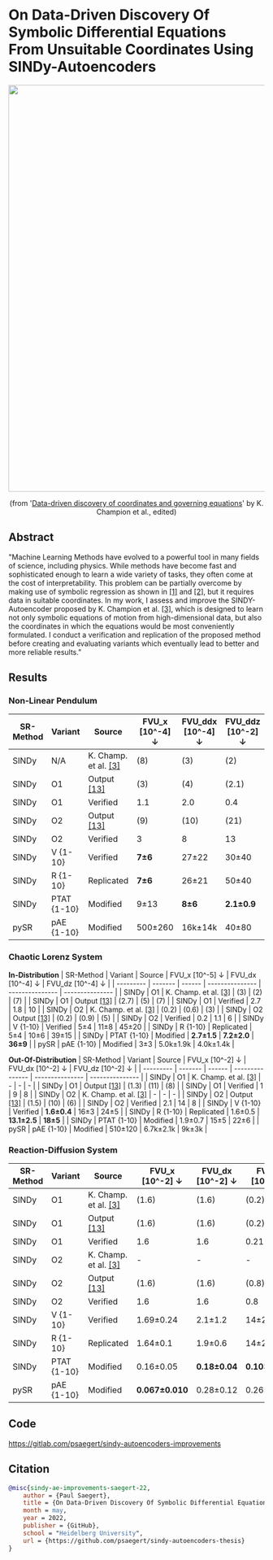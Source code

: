 # On Data-Driven Discovery Of Symbolic Differential Equations From Unsuitable Coordinates Using SINDy-Autoencoders

<div align="center">
    
<img width=800 src="https://github.com/psaegert/sindy-autoencoders-thesis/assets/36567814/ca177943-7b8d-46c9-b5da-0c84a5a73924"/>

<p>
(from '<a href="https://arxiv.org/abs/1904.02107">Data-driven discovery of coordinates and governing equations</a>' by K. Champion et al., edited)
</p>
</div>

## Abstract

"Machine Learning Methods have evolved to a powerful tool in many fields of science, including physics. While methods have become fast and sophisticated enough to learn a wide variety of tasks, they often come at the cost of interpretability. This problem can be partially overcome by making use of symbolic regression as shown in <a href="https://www.pnas.org/doi/full/10.1073/pnas.1517384113">[1]</a> and <a href="https://proceedings.neurips.cc/paper/2020/file/c9f2f917078bd2db12f23c3b413d9cba-Paper.pdf">[2]</a>, but it requires data in suitable coordinates. In my work, I assess and improve the SINDY-Autoencoder proposed by K. Champion et al. <a href="https://arxiv.org/abs/1904.02107">[3]</a>, which is designed to learn not only symbolic equations of motion from high-dimensional data, but also the coordinates in which the equations would be most conveniently formulated. I conduct a verification and replication of the proposed method before creating and evaluating variants which eventually lead to better and more reliable results."

## Results

### Non-Linear Pendulum

| SR-Method | Variant | Source | FVU_x [10^-4] ↓ | FVU_ddx [10^-4] ↓ | FVU_ddz [10^-2] ↓ |
| --------- | ------- | ------ | --------------- | --------------- | --------------- |
| SINDy | N/A | K. Champ. et al. <a href="https://arxiv.org/abs/1904.02107">[3]</a> | (8) | (3) | (2) |
| SINDy | O1 | Output <a href="https://github.com/kpchamp/SindyAutoencoders">[13]</a> | (3) | (4) | (2.1) |
| SINDy | O1 | Verified | 1.1 | 2.0 | 0.4 |
| SINDy | O2 | Output <a href="https://github.com/kpchamp/SindyAutoencoders">[13]</a> | (9) | (10) | (21) |
| SINDy | O2 | Verified | 3 | 8 | 13 |
| SINDy | V {1-10} | Verified | **7±6** | 27±22 | 30±40 |
| SINDy | R {1-10} | Replicated | **7±6** | 26±21 | 50±40 |
| SINDy | PTAT {1-10} | Modified | 9±13 | **8±6** | **2.1±0.9** |
| pySR | pAE {1-10} | Modified | 500±260 | 16k±14k | 40±80 |

### Chaotic Lorenz System

**In-Distribution**
| SR-Method | Variant | Source | FVU_x [10^-5] ↓ | FVU_dx [10^-4] ↓ | FVU_dz [10^-4] ↓ |
| --------- | ------- | ------ | --------------- | --------------- | --------------- |
| SINDy | O1 | K. Champ. et al. <a href="https://arxiv.org/abs/1904.02107">[3]</a> | (3) | (2) | (7) |
| SINDy | O1 | Output <a href="https://github.com/kpchamp/SindyAutoencoders">[13]</a> | (2.7) | (5) | (7) |
| SINDy | O1 | Verified | 2.7 | 1.8 | 10 |
| SINDy | O2 | K. Champ. et al. <a href="https://arxiv.org/abs/1904.02107">[3]</a> | (0.2) | (0.6) | (3) |
| SINDy | O2 | Output <a href="https://github.com/kpchamp/SindyAutoencoders">[13]</a> | (0.2) | (0.9) | (5) |
| SINDy | O2 | Verified | 0.2 | 1.1 | 6 |
| SINDy | V {1-10} | Verified | 5±4 | 11±8 | 45±20 |
| SINDy | R {1-10} | Replicated | 5±4 | 10±6 | 39±15 |
| SINDy | PTAT {1-10} | Modified | **2.7±1.5** | **7.2±2.0** | **36±9** |
| pySR | pAE {1-10} | Modified | 3±3 | 5.0k±1.9k | 4.0k±1.4k |

**Out-Of-Distribution**
| SR-Method | Variant | Source | FVU_x [10^-2] ↓ | FVU_dx [10^-2] ↓ | FVU_dz [10^-2] ↓ |
| --------- | ------- | ------ | --------------- | --------------- | --------------- |
| SINDy | O1 | K. Champ. et al. <a href="https://arxiv.org/abs/1904.02107">[3]</a> | - | - | - |
| SINDy | O1 | Output <a href="https://github.com/kpchamp/SindyAutoencoders">[13]</a> | (1.3) | (11) | (8) |
| SINDy | O1 | Verified | 1 | 9 | 8 |
| SINDy | O2 | K. Champ. et al. <a href="https://arxiv.org/abs/1904.02107">[3]</a> | - | - | - |
| SINDy | O2 | Output <a href="https://github.com/kpchamp/SindyAutoencoders">[13]</a> | (1.5) | (10) | (6) |
| SINDy | O2 | Verified | 2.1 | 14 | 8 |
| SINDy | V {1-10} | Verified | **1.6±0.4** | 16±3 | 24±5 |
| SINDy | R {1-10} | Replicated | 1.6±0.5 | **13.1±2.5** | **18±5** |
| SINDy | PTAT {1-10} | Modified | 1.9±0.7 | 15±5 | 22±6 |
| pySR | pAE {1-10} | Modified | 510±120 | 6.7k±2.1k | 9k±3k |

### Reaction-Diffusion System
| SR-Method | Variant | Source | FVU_x [10^-2] ↓ | FVU_dx [10^-2] ↓ | FVU_dz [10^-2] ↓ |
| --------- | ------- | ------ | --------------- | --------------- | --------------- |
| SINDy | O1 | K. Champ. et al. <a href="https://arxiv.org/abs/1904.02107">[3]</a> | (1.6) | (1.6) | (0.2) |
| SINDy | O1 | Output <a href="https://github.com/kpchamp/SindyAutoencoders">[13]</a> | (1.6) | (1.6) | (0.2) |
| SINDy | O1 | Verified | 1.6 | 1.6 | 0.21 |
| SINDy | O2 | K. Champ. et al. <a href="https://arxiv.org/abs/1904.02107">[3]</a> | - | - | - |
| SINDy | O2 | Output <a href="https://github.com/kpchamp/SindyAutoencoders">[13]</a> | (1.6) | (1.6) | (0.8) |
| SINDy | O2 | Verified | 1.6 | 1.6 | 0.8 |
| SINDy | V {1-10} | Verified | 1.69±0.24 | 2.1±1.2 | 14±29 |
| SINDy | R {1-10} | Replicated | 1.64±0.1 | 1.9±0.6 | 14±22 |
| SINDy | PTAT {1-10} | Modified | 0.16±0.05 | **0.18±0.04** | **0.103±0.023** |
| pySR | pAE {1-10} | Modified | **0.067±0.010** | 0.28±0.12 | 0.26±0.12 |


## Code
https://gitlab.com/psaegert/sindy-autoencoders-improvements

## Citation
```bibtex
@misc{sindy-ae-improvements-saegert-22,
    author = {Paul Saegert},
    title = {On Data-Driven Discovery Of Symbolic Differential Equations From Unsuitable Coordinates Using SINDy-Autoencoders},
    month = may,
    year = 2022,
    publisher = {GitHub},
    school = "Heidelberg University",
    url = {https://github.com/psaegert/sindy-autoencoders-thesis}
}
```
